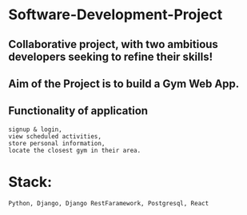 # Software-Development-Project

## Collaborative project, with two ambitious developers seeking to refine their skills!

## Aim of the Project is to build a Gym Web App.

## Functionality of application
    signup & login,
    view scheduled activities, 
    store personal information,
    locate the closest gym in their area. 
  

# Stack:
    Python, Django, Django RestFaramework, Postgresql, React
